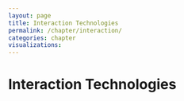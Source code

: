 ```yaml
---
layout: page
title: Interaction Technologies
permalink: /chapter/interaction/
categories: chapter
visualizations:
---
```


# Interaction Technologies
